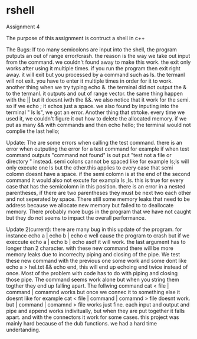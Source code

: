 # rshell
Assignment 4

The purpose of this assignment is contruct a shell in c++

The Bugs: 
  If too many semicolons are input into the shell, the program putputs an out of range error/crash. the reason is the way we take out input from the command. we couldn't found away to make this work. the exit only works after using it multiple times. if you run the program then exit right away. it will exit but you processed by a command such as ls. the termanl will not exit. you have to enter it multiple times in order for it to work. another thing when we try typing echo &. the terminal did not output the & to the termanl. it outputs and out of range vector. the same thing happen with the || but it doesnt iwth the &&. we also notice that it work for the semi. so if we echo ;  it echos just a space. we also found by inputing into the terminal " ls ls", we got an error. Another thing that strtoke. every time we used it, we couldn't figure it out how to delete the allocated memory. if we put as many && with commands and then echo  hello; the terminal would not complie the last hello; 

Update:
  The are some errors when calling the test command. there is an error when outputing the error for a test command for example if when test command outputs "command not found" is out put "test not a file or directory " instead. semi colons cannot be spaced like for example ls;ls will only execute one ls but the other.this applies to every case that semi colomn doesnt have a space. if the semi colomn is at the end of the second command it would also not excute for exampla ls ;ls. this is true for every case that has the semicolomn in this position. there is an error in a nested parentheses, if there are two parentheses they must be next two each other and not seperated by space. There still some memory leaks that need to be address because we allocate new memory but failed to to deallocate memory. There probably more bugs in the program that we have not caught but they do not seems to impact the overall performance.

Update 2(current):
there are many bug in this update of the program. for instance echo a | echo b | echo c well cause the program to crash but if we execcute echo a | echo b | echo asdf it will work. the last argument has to longer than 2 character. with these new command there will be more memory leaks due to incorreclty piping and closing of the pipe. We test these new command with the previous one some work and some dont like echo a > hel.txt && echo end, this will end up echoing end twice instead of once. Most of the problem with code has to do with piping and closing those pipe. The command seems work alone but when you string them togther they end up falling apart. The follwing command cat < file | command | comamnd works but once we connec it to something else it doesnt like for example cat < file | command | comamnd > file  doesnt work. but  | command | comamnd > file works just fine. each input and output and pipe and append works indivitually, but when they are put together it falls apart. and with the connectors it work for some cases. this project was mainly hard because of the dub functions. we had a hard time undertanding.
